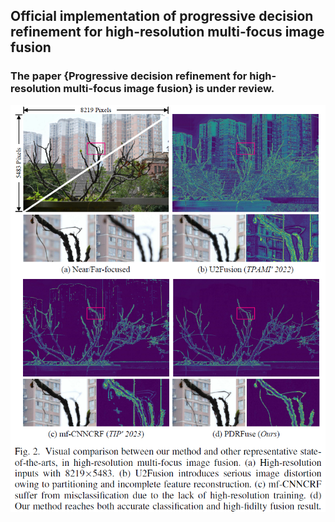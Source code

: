 ## Official implementation of progressive decision refinement for high-resolution multi-focus image fusion

### The paper {Progressive decision refinement for high-resolution multi-focus image fusion} is under review.


<div align="center">
  <img src="readme_figs/vis.png"/>
</div>


